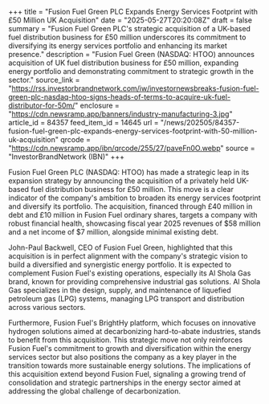 +++
title = "Fusion Fuel Green PLC Expands Energy Services Footprint with £50 Million UK Acquisition"
date = "2025-05-27T20:20:08Z"
draft = false
summary = "Fusion Fuel Green PLC's strategic acquisition of a UK-based fuel distribution business for £50 million underscores its commitment to diversifying its energy services portfolio and enhancing its market presence."
description = "Fusion Fuel Green (NASDAQ: HTOO) announces acquisition of UK fuel distribution business for £50 million, expanding energy portfolio and demonstrating commitment to strategic growth in the sector."
source_link = "https://rss.investorbrandnetwork.com/iw/investornewsbreaks-fusion-fuel-green-plc-nasdaq-htoo-signs-heads-of-terms-to-acquire-uk-fuel-distributor-for-50m/"
enclosure = "https://cdn.newsramp.app/banners/industry-manufacturing-3.jpg"
article_id = 84357
feed_item_id = 14645
url = "/news/202505/84357-fusion-fuel-green-plc-expands-energy-services-footprint-with-50-million-uk-acquisition"
qrcode = "https://cdn.newsramp.app/ibn/qrcode/255/27/paveFn0O.webp"
source = "InvestorBrandNetwork (IBN)"
+++

<p>Fusion Fuel Green PLC (NASDAQ: HTOO) has made a strategic leap in its expansion strategy by announcing the acquisition of a privately held UK-based fuel distribution business for £50 million. This move is a clear indicator of the company's ambition to broaden its energy services footprint and diversify its portfolio. The acquisition, financed through £40 million in debt and £10 million in Fusion Fuel ordinary shares, targets a company with robust financial health, showcasing fiscal year 2025 revenues of $58 million and a net income of $7 million, alongside minimal existing debt.</p><p>John-Paul Backwell, CEO of Fusion Fuel Green, highlighted that this acquisition is in perfect alignment with the company's strategic vision to build a diversified and synergistic energy portfolio. It is expected to complement Fusion Fuel's existing operations, especially its Al Shola Gas brand, known for providing comprehensive industrial gas solutions. Al Shola Gas specializes in the design, supply, and maintenance of liquefied petroleum gas (LPG) systems, managing LPG transport and distribution across various sectors.</p><p>Furthermore, Fusion Fuel's BrightHy platform, which focuses on innovative hydrogen solutions aimed at decarbonizing hard-to-abate industries, stands to benefit from this acquisition. This strategic move not only reinforces Fusion Fuel's commitment to growth and diversification within the energy services sector but also positions the company as a key player in the transition towards more sustainable energy solutions. The implications of this acquisition extend beyond Fusion Fuel, signaling a growing trend of consolidation and strategic partnerships in the energy sector aimed at addressing the global challenge of decarbonization.</p>